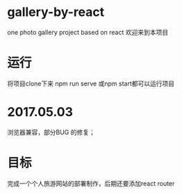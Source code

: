 # gallery-by-react
one photo gallery project based on react
欢迎来到本项目
# 运行
将项目clone下来
npm run serve
或npm start都可以运行项目
# 2017.05.03
浏览器兼容，部分BUG 的修复；
# 目标
完成一个个人旅游网站的部署制作，后期还要添加react router

